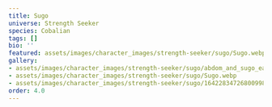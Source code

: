 ```yaml
---
title: Sugo
universe: Strength Seeker
species: Cobalian
tags: []
bio: ''
featured: assets/images/character_images/strength-seeker/sugo/Sugo.webp
gallery:
- assets/images/character_images/strength-seeker/sugo/abdom_and_sugo_eatingshit.webp
- assets/images/character_images/strength-seeker/sugo/Sugo.webp
- assets/images/character_images/strength-seeker/sugo/1642283472680099842_1.webp
order: 4.0
---
```


